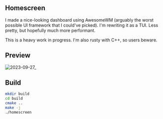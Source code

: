 Homescreen
-------------

I made a nice-looking dashboard using AwesomeWM (arguably the worst possible UI framework that I could've picked). I'm rewriting it as a TUI. Less pretty, but hopefully much more performant.

This is a heavy work in progress. I'm also rusty with C++, so users beware.

## Preview
![2023-09-27_](https://github.com/garado/homescreen/assets/50887322/7b34e905-9619-4989-8137-0eedb1586a82)

## Build
~~~bash
mkdir build
cd build
cmake ..
make -j
./homescreen
~~~
